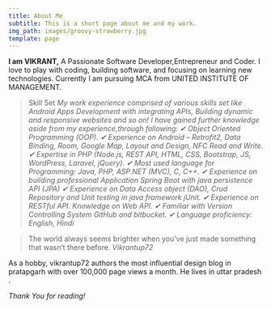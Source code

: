 ```yaml
---
title: About Me
subtitle: This is a short page about me and my work.
img_path: images/groovy-strawberry.jpg
template: page
---
```

**I am VIKRANT,** A Passionate Software Developer,Entrepreneur and Coder. I love to play with coding, building software, and focusing on learning new technologies. Currently I am pursuing MCA from UNITED INSTITUTE OF MANAGEMENT.
> Skill Set
<cite> My work experience comprised of various skills set like Android Apps Development with integrating APIs, Building dynamic and responsive websites and so on! I have gained further knowledge aside from my experience,through following: </cite>
<cite>✔ Object Oriented Programming (OOP).</cite>
<cite>✔ Experience on Android – Retrofit2, Data Binding, Room, Google Map, Layout and Design, NFC Read and Write.</cite>
<cite>✔ Expertise in PHP (Node.js, REST API, HTML, CSS, Bootstrap, JS, WordPress, Laravel, jQuery).</cite>
<cite>✔ Most used language for Programming: Java, PHP, ASP.NET (MVC), C, C++.</cite>
<cite>✔ Experience on building professional Application Spring Boot with java persistence API (JPA)</cite>
<cite>✔ Experience on Data Access object (DAO), Crud Repository and Unit testing in java framework jUnit.</cite>
<cite>✔ Experience on RESTful API. Knowledge on Web API.</cite>
<cite>✔ Familiar with Version Controlling System GitHub and bitbucket.</cite>
<cite>✔ Language proficiency: English, Hindi </cite>

>The world always seems brighter when you’ve just made something that wasn’t there before. <cite>Vikrantup72</cite>

As a hobby, vikrantup72 authors the most influential design blog in pratapgarh with over 100,000 page views a month. He lives in uttar pradesh .

*Thank You for reading!*
